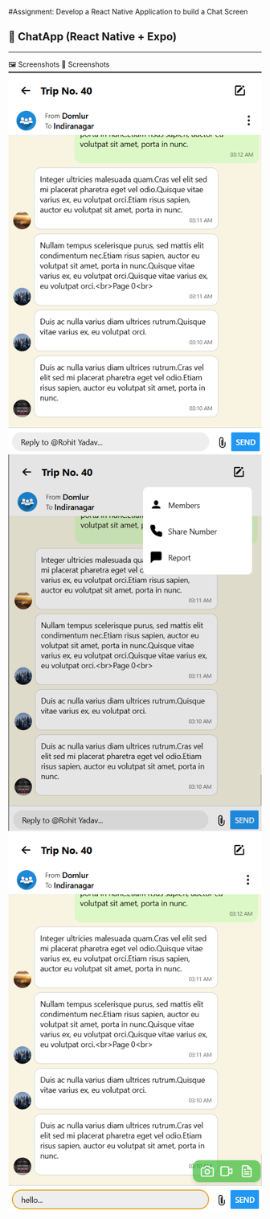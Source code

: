 #Assignment: Develop a React Native Application to build a Chat Screen 
## 📱 ChatApp (React Native + Expo)

---

🖼️ Screenshots 
📸 Screenshots
![alt text](https://github.com/b-utkarsh-01/ChatApp-Assignment/blob/main/assets/1image.png?raw=true)
![alt text](https://github.com/b-utkarsh-01/ChatApp-Assignment/blob/main/assets/2image.png?raw=true)
![alt text](https://github.com/b-utkarsh-01/ChatApp-Assignment/blob/main/assets/3image.png?raw=true)

